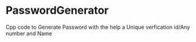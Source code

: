 # PasswordGenerator
Cpp code to Generate Password with the help a Unique verfication id/Any number  and Name
